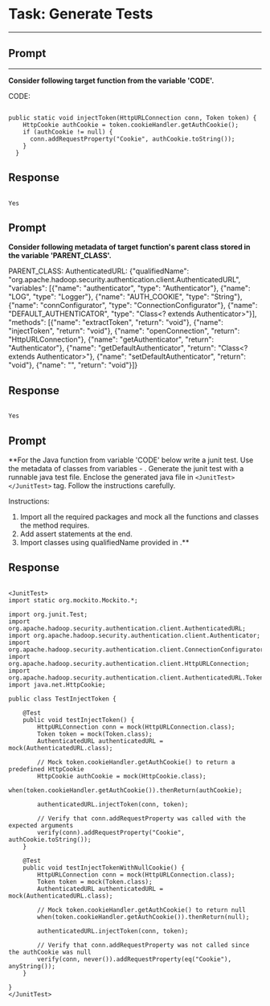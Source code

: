 # Task: Generate Tests

---

## Prompt

****

**Consider following target function from the variable 'CODE'.**

CODE:

```

public static void injectToken(HttpURLConnection conn, Token token) {
    HttpCookie authCookie = token.cookieHandler.getAuthCookie();
    if (authCookie != null) {
      conn.addRequestProperty("Cookie", authCookie.toString());
    }
  }

```

## Response

```

Yes

```

## Prompt

**Consider following metadata of target function's parent class stored in the variable 'PARENT_CLASS'.**


PARENT_CLASS: 
AuthenticatedURL: {"qualifiedName": "org.apache.hadoop.security.authentication.client.AuthenticatedURL", "variables": [{"name": "authenticator", "type": "Authenticator"}, {"name": "LOG", "type": "Logger"}, {"name": "AUTH_COOKIE", "type": "String"}, {"name": "connConfigurator", "type": "ConnectionConfigurator"}, {"name": "DEFAULT_AUTHENTICATOR", "type": "Class<? extends Authenticator>"}], "methods": [{"name": "extractToken", "return": "void"}, {"name": "injectToken", "return": "void"}, {"name": "openConnection", "return": "HttpURLConnection"}, {"name": "getAuthenticator", "return": "Authenticator"}, {"name": "getDefaultAuthenticator", "return": "Class<? extends Authenticator>"}, {"name": "setDefaultAuthenticator", "return": "void"}, {"name": "<clinit>", "return": "void"}]}

## Response

```

Yes

```

## Prompt

**For the Java function from variable 'CODE' below write a junit test. Use the metadata of classes from variables - <META-DATA>. Generate the junit test with a runnable java test file. Enclose the generated java file in `<JunitTest></JunitTest>` tag. Follow the instructions carefully. 

Instructions: 
1. Import all the required packages and mock all the functions and classes the method requires. 
2. Add assert statements at the end. 
3. Import classes using qualifiedName provided in <META-DATA>.**

## Response

```

<JunitTest>
import static org.mockito.Mockito.*;

import org.junit.Test;
import org.apache.hadoop.security.authentication.client.AuthenticatedURL;
import org.apache.hadoop.security.authentication.client.Authenticator;
import org.apache.hadoop.security.authentication.client.ConnectionConfigurator;
import org.apache.hadoop.security.authentication.client.HttpURLConnection;
import org.apache.hadoop.security.authentication.client.AuthenticatedURL.Token;
import java.net.HttpCookie;

public class TestInjectToken {

    @Test
    public void testInjectToken() {
        HttpURLConnection conn = mock(HttpURLConnection.class);
        Token token = mock(Token.class);
        AuthenticatedURL authenticatedURL = mock(AuthenticatedURL.class);

        // Mock token.cookieHandler.getAuthCookie() to return a predefined HttpCookie
        HttpCookie authCookie = mock(HttpCookie.class);
        when(token.cookieHandler.getAuthCookie()).thenReturn(authCookie);

        authenticatedURL.injectToken(conn, token);

        // Verify that conn.addRequestProperty was called with the expected arguments
        verify(conn).addRequestProperty("Cookie", authCookie.toString());
    }
    
    @Test
    public void testInjectTokenWithNullCookie() {
        HttpURLConnection conn = mock(HttpURLConnection.class);
        Token token = mock(Token.class);
        AuthenticatedURL authenticatedURL = mock(AuthenticatedURL.class);

        // Mock token.cookieHandler.getAuthCookie() to return null
        when(token.cookieHandler.getAuthCookie()).thenReturn(null);

        authenticatedURL.injectToken(conn, token);

        // Verify that conn.addRequestProperty was not called since the authCookie was null
        verify(conn, never()).addRequestProperty(eq("Cookie"), anyString());
    }
    
}
</JunitTest>

```